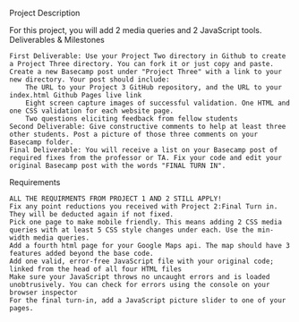
Project Description

For this project, you will add 2 media queries and 2 JavaScript tools.
Deliverables & Milestones

    First Deliverable: Use your Project Two directory in Github to create a Project Three directory. You can fork it or just copy and paste. Create a new Basecamp post under "Project Three" with a link to your new directory. Your post should include:
        The URL to your Project 3 GitHub repository, and the URL to your index.html Github Pages live link
        Eight screen capture images of successful validation. One HTML and one CSS validation for each website page.
        Two questions eliciting feedback from fellow students
    Second Deliverable: Give constructive comments to help at least three other students. Post a picture of those three comments on your Basecamp folder.
    Final Deliverable: You will receive a list on your Basecamp post of required fixes from the professor or TA. Fix your code and edit your original Basecamp post with the words "FINAL TURN IN".

Requirements

    ALL THE REQUIRMENTS FROM PROJECT 1 AND 2 STILL APPLY!
    Fix any point reductions you received with Project 2:Final Turn in. They will be deducted again if not fixed.
    Pick one page to make mobile friendly. This means adding 2 CSS media queries with at least 5 CSS style changes under each. Use the min-width media queries.
    Add a fourth html page for your Google Maps api. The map should have 3 features added beyond the base code.
    Add one valid, error-free JavaScript file with your original code; linked from the head of all four HTML files
    Make sure your JavaScript throws no uncaught errors and is loaded unobtrusively. You can check for errors using the console on your browser inspector
    For the final turn-in, add a JavaScript picture slider to one of your pages.

